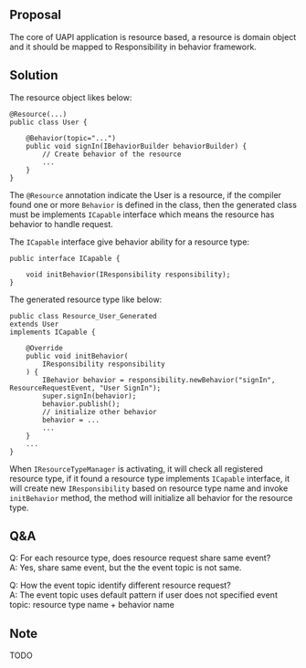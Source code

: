 ## Proposal  
The core of UAPI application is resource based, a resource is domain object and it should be mapped to Responsibility in behavior framework.

## Solution
The resource object likes below:

```
@Resource(...)
public class User {

    @Behavior(topic="...")
    public void signIn(IBehaviorBuilder behaviorBuilder) {
        // Create behavior of the resource
        ...
    }
}
```

The `@Resource` annotation indicate the User is a resource, if the compiler found one or more `Behavior` is defined in the class, then the generated class must be implements `ICapable` interface which means the resource has behavior to handle request.

The `ICapable` interface give behavior ability for a resource type:

```
public interface ICapable {

    void initBehavior(IResponsibility responsibility);
}
```

The generated resource type like below:

```
public class Resource_User_Generated
extends User
implements ICapable {

    @Override
    public void initBehavior(
        IResponsibility responsibility
    ) {
        IBehavior behavior = responsibility.newBehavior("signIn", ResourceRequestEvent, "User SignIn");
        super.signIn(behavior);
        behavior.publish();
        // initialize other behavior
        behavior = ...
        ...
    }
    ...
}
```

When `IResourceTypeManager` is activating, it will check all registered resource type, if it found a resource type implements `ICapable` interface, it will create new `IResponsibility` based on resource type name and invoke `initBehavior` method, the method will initialize all behavior for the resource type.

## Q&A

Q: For each resource type, does resource request share same event?  
A: Yes, share same event, but the the event topic is not same.

Q: How the event topic identify different resource request?  
A: The event topic uses default pattern if user does not specified event topic: resource type name + behavior name

## Note
TODO